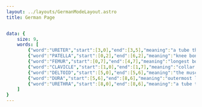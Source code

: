 ```yaml
---
layout: ../layouts/GermanModeLayout.astro
title: German Page


data: {
    size: 9,
    words: [
        {"word":"URETER","start":[3,0],"end":[3,5],"meaning":"a tube that carries urine from the kidneys to the bladder"},
        {"word":"PATELLA","start":[0,2],"end":[6,2],"meaning":"knee bone"},
        {"word":"FEMUR","start":[0,7],"end":[4,7],"meaning":"longest bone of the body"},
        {"word":"CLAVICLE","start":[1,0],"end":[1,7],"meaning":"collar bone"},
        {"word":"DELTOID","start":[5,0],"end":[5,6],"meaning":"the muscle of the shoulder region"},
        {"word":"DURA","start":[5,6],"end":[8,6],"meaning":"outermost layer of the spinal meninges"},
        {"word":"URETHRA","start":[8,0],"end":[8,6],"meaning":"a tube that carries urine from the bladder outside the body"}
    ]
}
---
```



